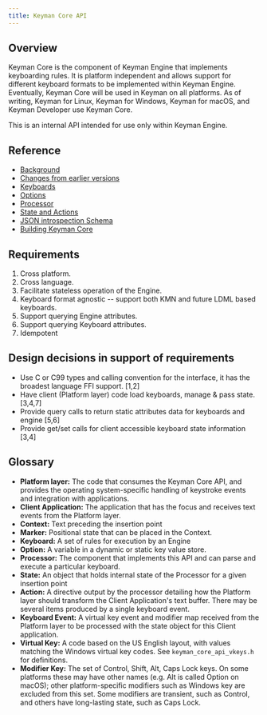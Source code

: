 ```yaml
---
title: Keyman Core API
---
```


## Overview
Keyman Core is the component of Keyman Engine that implements keyboarding rules.
It is platform independent and allows support for different keyboard formats to
be implemented within Keyman Engine. Eventually, Keyman Core will be used in
Keyman on all platforms. As of writing, Keyman for Linux, Keyman for Windows,
Keyman for macOS, and Keyman Developer use Keyman Core.

This is an internal API intended for use only within Keyman Engine.

## Reference

* [Background](background)
* [Changes from earlier versions](changes)
* [Keyboards](keyboards)
* [Options](options)
* [Processor](processor)
* [State and Actions](state)
* [JSON introspection Schema](json-schema)
* [Building Keyman Core](building)

## Requirements
1. Cross platform.
2. Cross language.
3. Facilitate stateless operation of the Engine.
4. Keyboard format agnostic -- support both KMN and future LDML based keyboards.
5. Support querying Engine attributes.
6. Support querying Keyboard attributes.
7. Idempotent


## Design decisions in support of requirements
- Use C or C99 types and calling convention for the interface, it has the
  broadest language FFI support. [1,2]
- Have client (Platform layer) code load keyboards, manage & pass state. [3,4,7]
- Provide query calls to return static attributes data for keyboards and
  engine [5,6]
- Provide get/set calls for client accessible keyboard state information [3,4]


## Glossary
- __Platform layer:__
The code that consumes the Keyman Core API, and provides the
operating system-specific handling of keystroke events and integration with
applications.
- __Client Application:__
The application that has the focus and receives text events from the Platform
layer.
- __Context:__ Text preceding the insertion point
- __Marker:__ Positional state that can be placed in the Context.
- __Keyboard:__ A set of rules for execution by an Engine
- __Option:__ A variable in a dynamic or static key value store.
- __Processor:__
The component that implements this API and can parse and execute a particular
keyboard.
- __State:__ An object that holds internal state of the Processor for a given
insertion point
- __Action:__
A directive output by the processor detailing how the Platform layer should
transform the Client Application's text buffer. There may be several items
produced by a single keyboard event.
- __Keyboard Event:__
A virtual key event and modifier map received from the Platform layer to be
processed with the state object for this Client application.
- __Virtual Key:__
A code based on the US English layout, with values matching the Windows
virtual key codes. See `keyman_core_api_vkeys.h` for definitions.
- __Modifier Key:__
The set of Control, Shift, Alt, Caps Lock keys. On some platforms these may
have other names (e.g. Alt is called Option on macOS); other platform-specific
modifiers such as Windows key are excluded from this set. Some modifiers are
transient, such as Control, and others have long-lasting state, such as
Caps Lock.


[km_core_cp]: background#km_core_cp "km_core_cp type"
[km_core_usv]: background#km_core_usv "km_core_usv type"
[km_core_virtual_key]: background#km_core_virtual_key "km_core_virtual_key type"
[km_core_status]: background#km_core_status "km_core_status type"
[km_core_modifier_state]: background#km_core_modifier_state "km_core_modifier_state type"
[km_core_keyboard]: background#km_core_keyboard "km_core_keyboard struct"
[km_core_state]: background#km_core_state "km_core_state struct"
[km_core_options]: background#km_core_options "km_core_options struct"
[km_core_status_codes]: background#km_core_status_codes "km_core_status_codes enum"
[km_core_attr]: background#km_core_attr "km_core_attr struct"
[km_core_tech_value]: background#km_core_tech_value "km_core_tech_value enum"
[km_core_get_engine_attrs]: background#km_core_get_engine_attrs "km_core_get_engine_attrs function"
[km_core_bool]: background#km_core_bool "km_core_bool enum"
[km_core_caps_state]: state#km_core_caps_state "km_core_caps_state enum"
[km_core_actions]: state#km_core_actions "km_core_actions struct"
[km_core_state_get_actions]: state#km_core_state_get_actions "km_core_state_get_actions function"
[km_core_context_status]: state#km_core_context_status "km_core_context_status enum"
[km_core_state_context_set_if_needed]: state#km_core_state_context_set_if_needed "km_core_state_context_set_if_needed function"
[km_core_state_context_clear]: state#km_core_state_context_clear "km_core_state_context_clear function"
[km_core_option_scope]: options#km_core_option_scope "km_core_option_scope enum"
[km_core_option_item]: options#km_core_option_item "km_core_option_item struct"
[km_core_options_list_size]: options#km_core_options_list_size "km_core_options_list_size function"
[km_core_state_options_update]: options#km_core_state_options_update "km_core_state_options_update function"
[km_core_state_options_to_json]: options#km_core_state_options_to_json "km_core_state_options_to_json function"
[km_core_keyboard_attrs]: keyboards#km_core_keyboard_attrs "km_core_keyboard_attrs struct"
[km_core_keyboard_key]: keyboards#km_core_keyboard_key "km_core_keyboard_key struct"
[km_core_keyboard_imx]: keyboards#km_core_keyboard_imx "km_core_keyboard_imx struct"
[km_core_keyboard_load]: keyboards#km_core_keyboard_load "km_core_keyboard_load function"
[km_core_keyboard_dispose]: keyboards#km_core_keyboard_dispose "km_core_keyboard_dispose function"
[km_core_keyboard_get_attrs]: keyboards#km_core_keyboard_get_attrs "km_core_keyboard_get_attrs function"
[km_core_keyboard_get_key_list]: keyboards#km_core_keyboard_get_key_list "km_core_keyboard_get_key_list function"
[km_core_keyboard_key_list_dispose]: keyboards#km_core_keyboard_key_list_dispose "km_core_keyboard_key_list_dispose function"
[km_core_keyboard_imx_list_dispose]: keyboards#km_core_keyboard_imx_list_dispose "km_core_keyboard_imx_list_dispose function"
[km_core_state_imx_register_callback]: keyboards#km_core_state_imx_register_callback "km_core_state_imx_register_callback function"
[km_core_state_imx_deregister_callback]: keyboards#km_core_state_imx_deregister_callback "km_core_state_imx_deregister_callback function"
[km_core_state_create]: keyboards#km_core_state_create "km_core_state_create function"
[km_core_state_clone]: keyboards#km_core_state_clone "km_core_state_clone function"
[km_core_state_dispose]: keyboards#km_core_state_dispose "km_core_state_dispose function"
[km_core_debug_context_type]: keyboards#km_core_debug_context_type "km_core_debug_context_type enum"
[km_core_state_context_debug]: keyboards#km_core_state_context_debug "km_core_state_context_debug function"
[km_core_cp_dispose]: keyboards#km_core_cp_dispose "km_core_cp_dispose function"
[km_core_state_to_json]: keyboards#km_core_state_to_json "km_core_state_to_json function"
[km_core_event_flags]: processor#km_core_event_flags "km_core_event_flags enum"
[km_core_process_event]: processor#km_core_process_event "km_core_process_event function"
[km_core_event]: processor#km_core_event "km_core_event function"
[km_core_event_code]: processor#km_core_event_code "km_core_event_code enum"